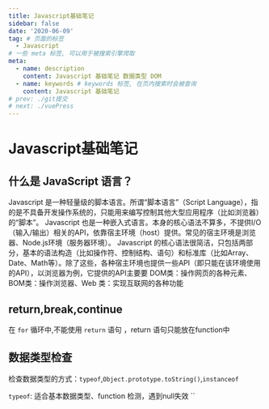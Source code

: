 ```yaml
---
title: Javascript基础笔记
sidebar: false
date: '2020-06-09'
tag: # 页面的标签 
  - Javascript
# 一些 meta 标签, 可以用于被搜索引擎爬取
meta:
  - name: description
    content: Javascript 基础笔记 数据类型 DOM
  - name: keywords # keywords 标签, 在页内搜索时会被查询
    content: Javascript 基础笔记
# prev: ./git提交
# next: ./vuePress
---
```


# Javascript基础笔记

## 什么是 JavaScript 语言？
Javascript 是一种轻量级的脚本语言。所谓“脚本语言”（Script Language），指的是不具备开发操作系统的，只能用来编写控制其他大型应用程序（比如浏览器）的“脚本”。
Javascript 也是一种嵌入式语言。本身的核心语法不算多，不提供I/O（输入/输出）相关的API，依靠宿主环境（host）提供。常见的宿主环境是浏览器、Node.js环境（服务器环境）。
Javascript 的核心语法很简洁，只包括两部分，基本的语法构造（比如操作符、控制结构、语句）和标准库（比如Array、Date、Math等）。除了这些，各种宿主环境也提供一些API（即只能在该环境使用的API），以浏览器为例，它提供的API主要要 DOM类：操作网页的各种元素、BOM类：操作浏览器、Web 类：实现互联网的各种功能


## return,break,continue
在 `for` 循环中,不能使用 `return` 语句 ，return 语句只能放在function中


## 数据类型检查
检查数据类型的方式：`typeof`,`Object.prototype.toString()`,`instanceof`

`typeof`: 适合基本数据类型、function 检测，遇到null失效
``